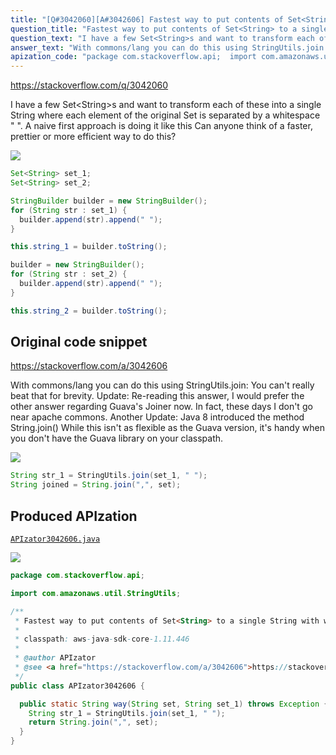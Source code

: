 ```yaml
---
title: "[Q#3042060][A#3042606] Fastest way to put contents of Set<String> to a single String with words separated by a whitespace?"
question_title: "Fastest way to put contents of Set<String> to a single String with words separated by a whitespace?"
question_text: "I have a few Set<String>s and want to transform each of these into a single String where each element of the original Set is separated by a whitespace \" \". A naive first approach is doing it like this Can anyone think of a faster, prettier or more efficient way to do this?"
answer_text: "With commons/lang you can do this using StringUtils.join: You can't really beat that for brevity. Update: Re-reading this answer, I would prefer the other answer regarding Guava's Joiner now. In fact, these days I don't go near apache commons. Another Update: Java 8 introduced the method String.join() While this isn't as flexible as the Guava version, it's handy when you don't have the Guava library on your classpath."
apization_code: "package com.stackoverflow.api;  import com.amazonaws.util.StringUtils;  /**  * Fastest way to put contents of Set<String> to a single String with words separated by a whitespace?  *  * classpath: aws-java-sdk-core-1.11.446  *  * @author APIzator  * @see <a href=\"https://stackoverflow.com/a/3042606\">https://stackoverflow.com/a/3042606</a>  */ public class APIzator3042606 {    public static String way(String set, String set_1) throws Exception {     String str_1 = StringUtils.join(set_1, \" \");     return String.join(\",\", set);   } }"
---
```


https://stackoverflow.com/q/3042060

I have a few Set&lt;String&gt;s and want to transform each of these into a single String where each element of the original Set is separated by a whitespace &quot; &quot;.
A naive first approach is doing it like this
Can anyone think of a faster, prettier or more efficient way to do this?


<div class="code-logo"><img src="/stackoverflow.png" /></div>

```java
Set<String> set_1;
Set<String> set_2;

StringBuilder builder = new StringBuilder();
for (String str : set_1) {
  builder.append(str).append(" ");
}

this.string_1 = builder.toString();

builder = new StringBuilder();
for (String str : set_2) {
  builder.append(str).append(" ");
}

this.string_2 = builder.toString();
```


## Original code snippet

https://stackoverflow.com/a/3042606

With commons/lang you can do this using StringUtils.join:
You can&#x27;t really beat that for brevity.
Update:
Re-reading this answer, I would prefer the other answer regarding Guava&#x27;s Joiner now. In fact, these days I don&#x27;t go near apache commons.
Another Update:
Java 8 introduced the method String.join()
While this isn&#x27;t as flexible as the Guava version, it&#x27;s handy when you don&#x27;t have the Guava library on your classpath.

<div class="code-logo"><img src="/stackoverflow.png" /></div>

```java
String str_1 = StringUtils.join(set_1, " ");
String joined = String.join(",", set);
```

## Produced APIzation

[`APIzator3042606.java`](https://github.com/pasqualesalza/apization-temp/raw/main/data/search/APIzator3042606.java)

<div class="code-logo"><img src="/apizator.png" /></div>

```java
package com.stackoverflow.api;

import com.amazonaws.util.StringUtils;

/**
 * Fastest way to put contents of Set<String> to a single String with words separated by a whitespace?
 *
 * classpath: aws-java-sdk-core-1.11.446
 *
 * @author APIzator
 * @see <a href="https://stackoverflow.com/a/3042606">https://stackoverflow.com/a/3042606</a>
 */
public class APIzator3042606 {

  public static String way(String set, String set_1) throws Exception {
    String str_1 = StringUtils.join(set_1, " ");
    return String.join(",", set);
  }
}

```